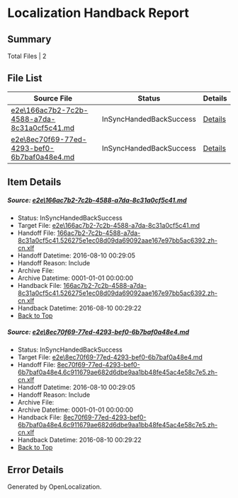 # <a name='report-top'></a> Localization Handback Report

## Summary
 Total Files | 2

## File List
 Source File | Status | Details 
 ----------- | ------ | ------- 
 [e2e\166ac7b2-7c2b-4588-a7da-8c31a0cf5c41.md](https://github.com/OpenLocalizationTestOrg/oltest/blob/ca90ba6e64dc9d40ac22d42d721b8b6505ffad5e/e2e/166ac7b2-7c2b-4588-a7da-8c31a0cf5c41.md) | InSyncHandedBackSuccess | [Details](#278d6889ec82933487b3920f72c15368a86c32f61)
 [e2e\8ec70f69-77ed-4293-bef0-6b7baf0a48e4.md](https://github.com/OpenLocalizationTestOrg/oltest/blob/ca90ba6e64dc9d40ac22d42d721b8b6505ffad5e/e2e/8ec70f69-77ed-4293-bef0-6b7baf0a48e4.md) | InSyncHandedBackSuccess | [Details](#95785415d2be1450a102e90ab7775d5674ebd8562)

## Item Details
##### <a name='278d6889ec82933487b3920f72c15368a86c32f61'></a> Source: [e2e\166ac7b2-7c2b-4588-a7da-8c31a0cf5c41.md](https://github.com/OpenLocalizationTestOrg/oltest/blob/ca90ba6e64dc9d40ac22d42d721b8b6505ffad5e/e2e/166ac7b2-7c2b-4588-a7da-8c31a0cf5c41.md)
* Status: InSyncHandedBackSuccess
* Target File: [e2e\166ac7b2-7c2b-4588-a7da-8c31a0cf5c41.md](https://github.com/OpenLocalizationTestOrg/ol-test-zhcn/blob/1265db0cedfa26b0d66afb30e12b3469b3115923/e2e/166ac7b2-7c2b-4588-a7da-8c31a0cf5c41.md)
* Handoff File: [166ac7b2-7c2b-4588-a7da-8c31a0cf5c41.526275e1ec08d09da69092aae167e97bb5ac6392.zh-cn.xlf](https://github.com/OpenLocalizationTestOrg/olhandoff-e2e/blob/9246d1e1253872613c5262ee17afc20d2557aa7b/ol-handoff/OpenLocalizationTestOrg/ol-test-zhcn/ci/ht/166ac7b2-7c2b-4588-a7da-8c31a0cf5c41.526275e1ec08d09da69092aae167e97bb5ac6392.zh-cn.xlf)
* Handoff Datetime: 2016-08-10 00:29:05
* Handoff Reason: Include
* Archive File: 
* Archive Datetime: 0001-01-01 00:00:00
* Handback File: [166ac7b2-7c2b-4588-a7da-8c31a0cf5c41.526275e1ec08d09da69092aae167e97bb5ac6392.zh-cn.xlf](https://github.com/OpenLocalizationTestOrg/olhandback-e2e/blob/d0935046d3171c6a8d7ea50888bd3c428d83cc3f/ol-handback/OpenLocalizationTestOrg/ol-test-zhcn/ci/ht/166ac7b2-7c2b-4588-a7da-8c31a0cf5c41.526275e1ec08d09da69092aae167e97bb5ac6392.zh-cn.xlf)
* Handback Datetime: 2016-08-10 00:29:22
* [Back to Top](#report-top)

##### <a name='95785415d2be1450a102e90ab7775d5674ebd8562'></a> Source: [e2e\8ec70f69-77ed-4293-bef0-6b7baf0a48e4.md](https://github.com/OpenLocalizationTestOrg/oltest/blob/ca90ba6e64dc9d40ac22d42d721b8b6505ffad5e/e2e/8ec70f69-77ed-4293-bef0-6b7baf0a48e4.md)
* Status: InSyncHandedBackSuccess
* Target File: [e2e\8ec70f69-77ed-4293-bef0-6b7baf0a48e4.md](https://github.com/OpenLocalizationTestOrg/ol-test-zhcn/blob/1265db0cedfa26b0d66afb30e12b3469b3115923/e2e/8ec70f69-77ed-4293-bef0-6b7baf0a48e4.md)
* Handoff File: [8ec70f69-77ed-4293-bef0-6b7baf0a48e4.6c911679ae682d6dbe9aa1bb48fe45ac4e58c7e5.zh-cn.xlf](https://github.com/OpenLocalizationTestOrg/olhandoff-e2e/blob/9246d1e1253872613c5262ee17afc20d2557aa7b/ol-handoff/OpenLocalizationTestOrg/ol-test-zhcn/ci/ht/8ec70f69-77ed-4293-bef0-6b7baf0a48e4.6c911679ae682d6dbe9aa1bb48fe45ac4e58c7e5.zh-cn.xlf)
* Handoff Datetime: 2016-08-10 00:29:05
* Handoff Reason: Include
* Archive File: 
* Archive Datetime: 0001-01-01 00:00:00
* Handback File: [8ec70f69-77ed-4293-bef0-6b7baf0a48e4.6c911679ae682d6dbe9aa1bb48fe45ac4e58c7e5.zh-cn.xlf](https://github.com/OpenLocalizationTestOrg/olhandback-e2e/blob/d0935046d3171c6a8d7ea50888bd3c428d83cc3f/ol-handback/OpenLocalizationTestOrg/ol-test-zhcn/ci/ht/8ec70f69-77ed-4293-bef0-6b7baf0a48e4.6c911679ae682d6dbe9aa1bb48fe45ac4e58c7e5.zh-cn.xlf)
* Handback Datetime: 2016-08-10 00:29:22
* [Back to Top](#report-top)


## Error Details

Generated by OpenLocalization.
